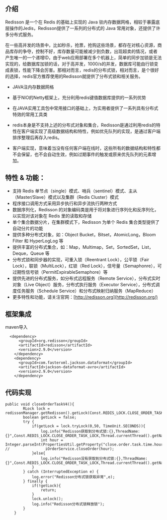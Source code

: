 ## 介绍
Redisson 是一个在 Redis 的基础上实现的 Java 驻内存数据网格，相较于暴露底层操作的Jedis，Redisson提供了一系列的分布式的 Java 常用对象，还提供了许多分布式服务。

在一些高并发的场景中，比如秒杀，抢票，抢购这些场景，都存在对核心资源，商品库存的争夺，控制不好，库存数量可能被减少到负数，出现超卖的情况，或者 产生唯一的一个递增ID，由于web应用部署在多个机器上，简单的同步加锁是无法实现的，给数据库加锁的话，对于高并发，1000/s的并发，数据库可能由行锁变成表锁，性能下降会厉害。那相对而言，redis的分布式锁，相对而言，是个很好的选择，redis官方推荐使用的Redisson就提供了分布式锁和相关服务。 

- JAVA注内存数据网格

- 基于NIO的Netty框架上，充分利用redis键值数据库提供的一系列优势

- 在JAVA实用工具包中常用接口的基础上，为实用者提供了一系列具有分布式特效的常用工具类
- redis本身是不支持上述的分布式对象和集合，Redisson是通过利用redis的特性在客户端实现了高级数据结构和特性，例如优先队列的实现，是通过客户端排序整理后再存入redis。
- 客户端实现，意味着当没有任何客户端在线时，这些所有的数据结构和特性都不会保留，也不会自动生效，例如过期事件的触发或原来优先队列的元素增加。

## 特性 & 功能：

- 支持 Redis 单节点（single）模式、哨兵（sentinel）模式、主从（Master/Slave）模式以及集群（Redis Cluster）模式
- 程序接口调用方式采用异步执行和异步流执行两种方式
- 数据序列化，Redisson 的对象编码类是用于将对象进行序列化和反序列化，以实现对该对象在 Redis 里的读取和存储
- 单个集合数据分片，在集群模式下，Redisson 为单个 Redis 集合类型提供了自动分片的功能
- 提供多种分布式对象，如：Object Bucket，Bitset，AtomicLong，Bloom Filter 和 HyperLogLog 等
- 提供丰富的分布式集合，如：Map，Multimap，Set，SortedSet，List，Deque，Queue 等
- 分布式锁和同步器的实现，可重入锁（Reentrant Lock），公平锁（Fair Lock），联锁（MultiLock），红锁（Red Lock），信号量（Semaphonre），可过期性信号锁（PermitExpirableSemaphore）等
- 提供先进的分布式服务，如分布式远程服务（Remote Service），分布式实时对象（Live Object）服务，分布式执行服务（Executor Service），分布式调度任务服务（Schedule Service）和分布式映射归纳服务（MapReduce）
- 更多特性和功能，请关注官网：[http://redisson.org](http://redisson.org/)


## 框架集成

maven导入
```
  <dependency>
      <groupId>org.redisson</groupId>
      <artifactId>redisson</artifactId>
      <version>2.9.0</version>
    </dependency>
    <dependency>
      <groupId>com.fasterxml.jackson.dataformat</groupId>
      <artifactId>jackson-dataformat-avro</artifactId>
      <version>2.9.0</version>
    </dependency>

```

## 代码实现

```
public void closeOrderTaskV4(){
        RLock lock = redissonManager.getRedisson().getLock(Const.REDIS_LOCK.CLOSE_ORDER_TASK_LOCK);
        boolean getLock = false;
        try {
            if(getLock = lock.tryLock(0,50, TimeUnit.SECONDS)){
                log.info("Redisson获取到分布式锁:{},ThreadName:{}",Const.REDIS_LOCK.CLOSE_ORDER_TASK_LOCK,Thread.currentThread().getName());
                int hour = Integer.parseInt(PropertiesUtil.getProperty("close.order.task.time.hour","2"));
//                iOrderService.closeOrder(hour);
            }else{
                log.info("Redisson没有获取到分布式锁:{},ThreadName:{}",Const.REDIS_LOCK.CLOSE_ORDER_TASK_LOCK,Thread.currentThread().getName());
            }
        } catch (InterruptedException e) {
            log.error("Redisson分布式锁获取异常",e);
        } finally {
            if(!getLock){
                return;
            }
            lock.unlock();
            log.info("Redisson分布式锁释放锁");
        }
    }
```
